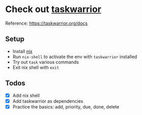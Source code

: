# Check out [taskwarrior](https://taskwarrior.org)

Reference: https://taskwarrior.org/docs

## Setup

- Install [nix](https://zero-to-nix.com/start/install)
- Run `nix-shell` to activate the env with `taskwarrior` installed
- Try out `task` various commands
- Exit nix shell with `exit`

## Todos

- [x] Add nix shell
- [x] Add taskwarrior as dependencies
- [x] Practice the basics: add, priority, due, done, delete
